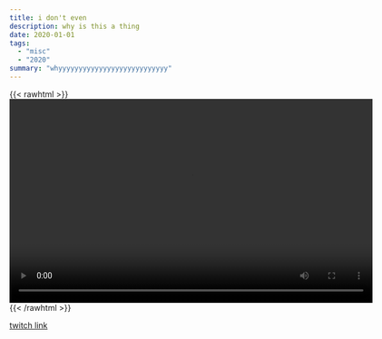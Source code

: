 ```yaml
---
title: i don't even
description: why is this a thing
date: 2020-01-01
tags:
  - "misc"
  - "2020"
summary: "whyyyyyyyyyyyyyyyyyyyyyyyyyyy"
---
```


{{< rawhtml >}}<video width="640" height="360" controls>
<source src="https://crowdfile.net/snuffed/wtf.mp4" type="video/mp4">
Your browser does not support the video tag.</video>{{< /rawhtml >}}

[twitch link](https://clips.twitch.tv/BoredNimbleGoshawkCharlieBitMe)
